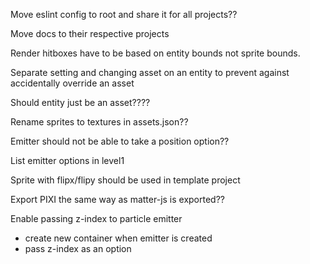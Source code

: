 Move eslint config to root and share it for all projects??

Move docs to their respective projects

Render hitboxes have to be based on entity bounds not sprite bounds.

Separate setting and changing asset on an entity to prevent against accidentally override an asset

Should entity just be an asset????

Rename sprites to textures in assets.json??

Emitter should not be able to take a position option??

List emitter options in level1

Sprite with flipx/flipy should be used in template project

Export PIXI the same way as matter-js is exported??

Enable passing z-index to particle emitter
- create new container when emitter is created
- pass z-index as an option
